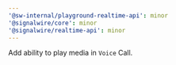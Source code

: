 ```yaml
---
'@sw-internal/playground-realtime-api': minor
'@signalwire/core': minor
'@signalwire/realtime-api': minor
---
```


Add ability to play media in `Voice` Call.
